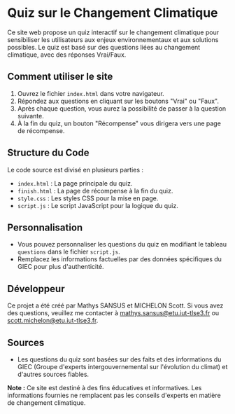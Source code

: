# Quiz sur le Changement Climatique

Ce site web propose un quiz interactif sur le changement climatique pour sensibiliser les utilisateurs aux enjeux environnementaux et aux solutions possibles. Le quiz est basé sur des questions liées au changement climatique, avec des réponses Vrai/Faux.

## Comment utiliser le site

1. Ouvrez le fichier `index.html` dans votre navigateur.
2. Répondez aux questions en cliquant sur les boutons "Vrai" ou "Faux".
3. Après chaque question, vous aurez la possibilité de passer à la question suivante.
4. À la fin du quiz, un bouton "Récompense" vous dirigera vers une page de récompense.

## Structure du Code

Le code source est divisé en plusieurs parties :

- `index.html` : La page principale du quiz.
- `finish.html` : La page de récompense à la fin du quiz.
- `style.css` : Les styles CSS pour la mise en page.
- `script.js` : Le script JavaScript pour la logique du quiz.

## Personnalisation

- Vous pouvez personnaliser les questions du quiz en modifiant le tableau `questions` dans le fichier `script.js`.
- Remplacez les informations factuelles par des données spécifiques du GIEC pour plus d'authenticité.

## Développeur

Ce projet a été créé par Mathys SANSUS et MICHELON Scott. Si vous avez des questions, veuillez me contacter à mathys.sansus@etu.iut-tlse3.fr ou scott.michelon@etu.iut-tlse3.fr.

## Sources

- Les questions du quiz sont basées sur des faits et des informations du GIEC (Groupe d'experts intergouvernemental sur l'évolution du climat) et d'autres sources fiables.

**Note :** Ce site est destiné à des fins éducatives et informatives. Les informations fournies ne remplacent pas les conseils d'experts en matière de changement climatique.
